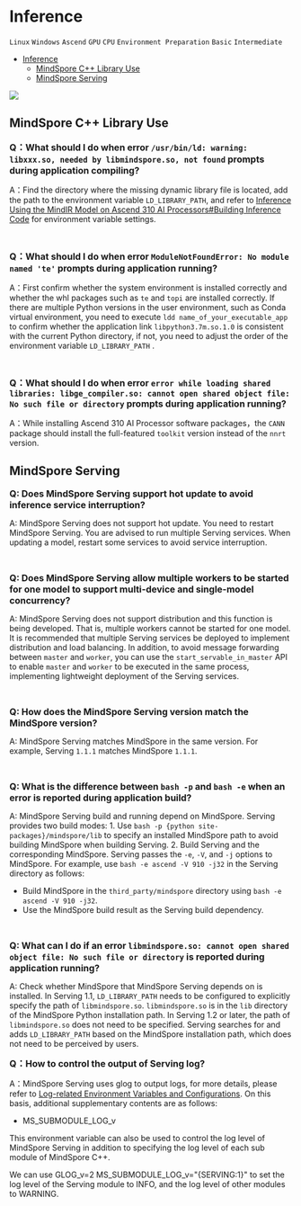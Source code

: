 ﻿# Inference

`Linux` `Windows` `Ascend` `GPU` `CPU` `Environment Preparation` `Basic` `Intermediate`

<!-- TOC -->

- [Inference](#inference)
    - [MindSpore C++ Library Use](#mindspore-c++-library-use)
    - [MindSpore Serving](#mindspore-serving)

<!-- /TOC -->

<a href="https://gitee.com/mindspore/docs/blob/r1.3/docs/mindspore/faq/source_en/inference.md" target="_blank"><img src="https://gitee.com/mindspore/docs/raw/r1.3/resource/_static/logo_source.png"></a>

## MindSpore C++ Library Use

<font size=3>**Q：What should I do when error `/usr/bin/ld: warning: libxxx.so, needed by libmindspore.so, not found` prompts during application compiling?**</font>

A：Find the directory where the missing dynamic library file is located, add the path to the environment variable `LD_LIBRARY_PATH`, and refer to [Inference Using the MindIR Model on Ascend 310 AI Processors#Building Inference Code](https://www.mindspore.cn/docs/programming_guide/en/r1.3/multi_platform_inference_ascend_310_mindir.html#building-inference-code) for environment variable settings.

<br/>

<font size=3>**Q：What should I do when error `ModuleNotFoundError: No module named 'te'` prompts during application running?**</font>

A：First confirm whether the system environment is installed correctly and whether the whl packages such as `te` and `topi` are installed correctly. If there are multiple Python versions in the user environment, such as Conda virtual environment, you need to execute `ldd name_of_your_executable_app` to confirm whether the application link `libpython3.7m.so.1.0` is consistent with the current Python directory, if not, you need to adjust the order of the environment variable `LD_LIBRARY_PATH` .

<br/>

<font size=3>**Q：What should I do when error `error while loading shared libraries: libge_compiler.so: cannot open shared object file: No such file or directory` prompts during application running?**</font>

A：While installing Ascend 310 AI Processor software packages，the `CANN` package should install the full-featured `toolkit` version instead of the `nnrt` version.

## MindSpore Serving

<font size=3>**Q: Does MindSpore Serving support hot update to avoid inference service interruption?**</font>

A: MindSpore Serving does not support hot update. You need to restart MindSpore Serving. You are advised to run multiple Serving services. When updating a model, restart some services to avoid service interruption.

<br/>

<font size=3>**Q: Does MindSpore Serving allow multiple workers to be started for one model to support multi-device and single-model concurrency?**</font>

A: MindSpore Serving does not support distribution and this function is being developed. That is, multiple workers cannot be started for one model. It is recommended that multiple Serving services be deployed to implement distribution and load balancing. In addition, to avoid message forwarding between `master` and `worker`, you can use the `start_servable_in_master` API to enable `master` and `worker` to be executed in the same process, implementing lightweight deployment of the Serving services.

<br/>

<font size=3>**Q: How does the MindSpore Serving version match the MindSpore version?**</font>

A: MindSpore Serving matches MindSpore in the same version. For example, Serving `1.1.1` matches MindSpore `1.1.1`.

<br/>

<font size=3>**Q: What is the difference between `bash -p` and `bash -e` when an error is reported during application build?**</font>

A: MindSpore Serving build and running depend on MindSpore. Serving provides two build modes: 1. Use `bash -p {python site-packages}/mindspore/lib` to specify an installed MindSpore path to avoid building MindSpore when building Serving. 2. Build Serving and the corresponding MindSpore. Serving passes the `-e`, `-V`, and `-j` options to MindSpore.
For example, use `bash -e ascend -V 910 -j32` in the Serving directory as follows:

- Build MindSpore in the `third_party/mindspore` directory using `bash -e ascend -V 910 -j32`.
- Use the MindSpore build result as the Serving build dependency.

<br/>

<font size=3>**Q: What can I do if an error `libmindspore.so: cannot open shared object file: No such file or directory` is reported during application running?**</font>

A: Check whether MindSpore that MindSpore Serving depends on is installed. In Serving 1.1, `LD_LIBRARY_PATH` needs to be configured to explicitly specify the path of `libmindspore.so`. `libmindspore.so` is in the `lib` directory of the MindSpore Python installation path. In Serving 1.2 or later, the path of `libmindspore.so` does not need to be specified. Serving searches for and adds `LD_LIBRARY_PATH` based on the MindSpore installation path, which does not need to be perceived by users.

<font size=3>**Q：How to control the output of Serving log?**</font>

A：MindSpore Serving uses glog to output logs, for more details, please refer to [Log-related Environment Variables and Configurations](https://www.mindspore.cn/docs/programming_guide/en/r1.3/custom_debugging_info.html?highlight=GLOG#log-related-environment-variables-and-configurations). On this basis, additional supplementary contents are as follows:

- MS_SUBMODULE_LOG_v

This environment variable can also be used to control the log level of MindSpore Serving in addition to specifying the log level of each sub module of MindSpore C++.

We can use GLOG_v=2 MS_SUBMODULE_LOG_v="{SERVING:1}" to set the log level of the Serving module to INFO, and the log level of other modules to WARNING.

